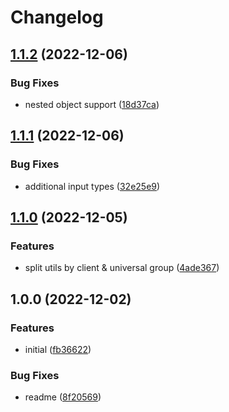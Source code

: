 # Changelog

## [1.1.2](https://github.com/artmizu/utils/compare/v1.1.1...v1.1.2) (2022-12-06)


### Bug Fixes

* nested object support ([18d37ca](https://github.com/artmizu/utils/commit/18d37ca2932e6026306fe5bc6119d1149259d3c3))

## [1.1.1](https://github.com/artmizu/utils/compare/v1.1.0...v1.1.1) (2022-12-06)


### Bug Fixes

* additional input types ([32e25e9](https://github.com/artmizu/utils/commit/32e25e989e750830db72481fa46c095a4ecd99ac))

## [1.1.0](https://github.com/artmizu/utils/compare/v1.0.0...v1.1.0) (2022-12-05)


### Features

* split utils by client & universal group ([4ade367](https://github.com/artmizu/utils/commit/4ade367cf5d6bd9ecd957bae6ef9a0336183b4ec))

## 1.0.0 (2022-12-02)


### Features

* initial ([fb36622](https://github.com/artmizu/utils/commit/fb366225bf5104994085330b508d456d54acd9e0))


### Bug Fixes

* readme ([8f20569](https://github.com/artmizu/utils/commit/8f205698e1635c4b97f094b262ec7c283832dc3f))
